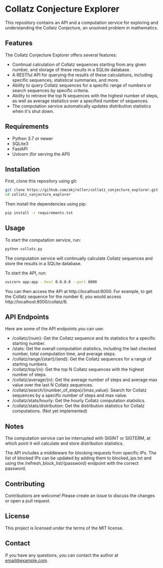 # Collatz Conjecture Explorer

This repository contains an API and a computation service for exploring and understanding the Collatz Conjecture, an unsolved problem in mathematics.

## Features

The Collatz Conjecture Explorer offers several features:

- Continual calculation of Collatz sequences starting from any given number, and storage of these results in a SQLite database.
- A RESTful API for querying the results of these calculations, including specific sequences, statistical summaries, and more.
- Ability to query Collatz sequences for a specific range of numbers or search sequences by specific criteria.
- Ability to retrieve the top N sequences with the highest number of steps, as well as average statistics over a specified number of sequences.
- The computation service automatically updates distribution statistics when it's shut down.

## Requirements

- Python 3.7 or newer
- SQLite3
- FastAPI
- Uvicorn (for serving the API)

## Installation

First, clone this repository using git:

```bash
git clone https://github.com/akjroller/collatz_conjecture_explorer.git
cd collatz_conjecture_explorer
```

Then install the dependencies using pip:

```bash
pip install -r requirements.txt
```

## Usage

To start the computation service, run:

```bash
python collatz.py
```

The computation service will continually calculate Collatz sequences and store the results in a SQLite database.

To start the API, run:

```bash
uvicorn app:app --host 0.0.0.0 --port 8000
```

You can then access the API at http://localhost:8000. For example, to get the Collatz sequence for the number 6, you would access http://localhost:8000/collatz/6.

## API Endpoints

Here are some of the API endpoints you can use:

- /collatz/{num}: Get the Collatz sequence and its statistics for a specific starting number.
- /stats: Get the overall computation statistics, including the last checked number, total computation time, and average steps.
- /collatz/range/{start}/{end}: Get the Collatz sequences for a range of starting numbers.
- /collatz/top/{n}: Get the top N Collatz sequences with the highest number of steps.
- /collatz/average/{n}: Get the average number of steps and average max value over the last N Collatz sequences.
- /collatz/search/{number_of_steps}/{max_value}: Search for Collatz sequences by a specific number of steps and max value.
- /collatz/stats/hourly: Get the hourly Collatz computation statistics.
- /collatz/stats/distribution: Get the distribution statistics for Collatz computations. (Not yet implemented)

## Notes

The computation service can be interrupted with SIGINT or SIGTERM, at which point it will calculate and store distribution statistics.

The API includes a middleware for blocking requests from specific IPs. The list of blocked IPs can be updated by adding them to blocked_ips.txt and using the /refresh_block_list/{password} endpoint with the correct password.

## Contributing

Contributions are welcome! Please create an issue to discuss the changes or open a pull request.

## License

This project is licensed under the terms of the MIT license.

## Contact

If you have any questions, you can contact the author at email@example.com.
